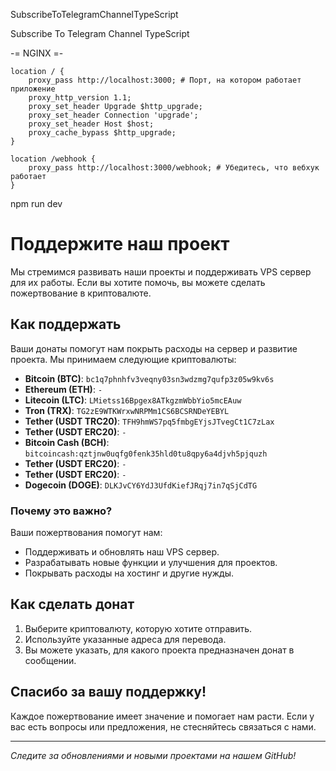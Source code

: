 SubscribeToTelegramChannelTypeScript

Subscribe To Telegram Channel TypeScript

-= NGINX =-

    location / {
        proxy_pass http://localhost:3000; # Порт, на котором работает приложение
        proxy_http_version 1.1;
        proxy_set_header Upgrade $http_upgrade;
        proxy_set_header Connection 'upgrade';
        proxy_set_header Host $host;
        proxy_cache_bypass $http_upgrade;
    }

    location /webhook {
        proxy_pass http://localhost:3000/webhook; # Убедитесь, что вебхук работает
    }

npm run dev

# Поддержите наш проект

Мы стремимся развивать наши проекты и поддерживать VPS сервер для их работы. Если вы хотите помочь, вы можете сделать пожертвование в криптовалюте.

## Как поддержать

Ваши донаты помогут нам покрыть расходы на сервер и развитие проекта. Мы принимаем следующие криптовалюты:

- **Bitcoin (BTC)**: `bc1q7phnhfv3veqny03sn3wdzmg7qufp3z05w9kv6s`
- **Ethereum (ETH)**: `-`
- **Litecoin (LTC)**: `LMietss16Bpgex8ATkgzmWbbYio5mcEAuw`
- **Tron (TRX)**: `TG2zE9WTKWrxwNRPMm1CS6BCSRNDeYEBYL`
- **Tether (USDT TRC20)**: `TFH9hmWS7pq5fmbgEYjsJTvegCt1C7zLax`
- **Tether (USDT ERC20)**: `-`
- **Bitcoin Cash (BCH)**: `bitcoincash:qztjnw0uqfg0fenk35hld0tu8qpy6a4djvh5pjquzh`
- **Tether (USDT ERC20)**: `-`
- **Tether (USDT ERC20)**: `-`
- **Dogecoin (DOGE)**: `DLKJvCY6YdJ3UfdKiefJRqj7in7qSjCdTG`
  
### Почему это важно?

Ваши пожертвования помогут нам:

- Поддерживать и обновлять наш VPS сервер.
- Разрабатывать новые функции и улучшения для проектов.
- Покрывать расходы на хостинг и другие нужды.

## Как сделать донат

1. Выберите криптовалюту, которую хотите отправить.
2. Используйте указанные адреса для перевода.
3. Вы можете указать, для какого проекта предназначен донат в сообщении.

## Спасибо за вашу поддержку!

Каждое пожертвование имеет значение и помогает нам расти. Если у вас есть вопросы или предложения, не стесняйтесь связаться с нами.

---

*Следите за обновлениями и новыми проектами на нашем GitHub!*
